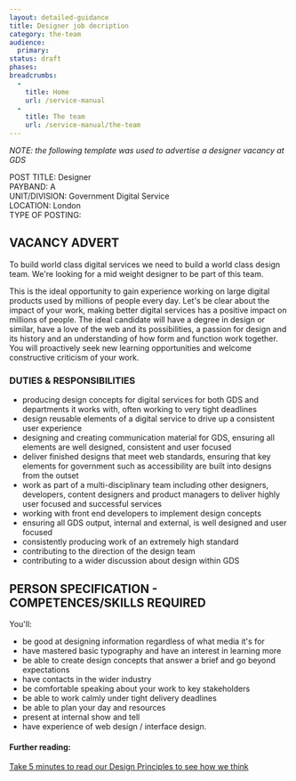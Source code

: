 ```yaml
---
layout: detailed-guidance
title: Designer job decription
category: the-team
audience:
  primary:
status: draft
phases:
breadcrumbs:
  -
    title: Home
    url: /service-manual
  -
    title: The team
    url: /service-manual/the-team
---
```


*NOTE: the following template was used to advertise a designer vacancy at GDS*

POST TITLE:             Designer     
PAYBAND:               	A				      			
UNIT/DIVISION:       	Government Digital Service		      
LOCATION:              	London			     						
TYPE OF POSTING: 	     

## VACANCY ADVERT

To build world class digital services we need to build a world class design team. We're looking for a mid weight designer to be part of this team.

This is the ideal opportunity to gain experience working on large digital products used by millions of people every day. Let's be clear about the impact of your work, making better digital services has a positive impact on millions of people. The ideal candidate will have a degree in design or similar, have a love of the web and its possibilities, a passion for design and its history and an understanding of how form and function work together. You will proactively seek new learning opportunities and welcome constructive criticism of your work.

### DUTIES & RESPONSIBILITIES
* producing design concepts for digital services for both GDS and departments it works with, often working to very tight deadlines
* design reusable elements of a digital service to drive up a consistent user experience
* designing and creating communication material for GDS, ensuring all elements are well designed, consistent and user focused
* deliver finished designs that meet web standards, ensuring that key elements for government such as accessibility are built into designs from the outset
* work as part of a multi-disciplinary team including other designers, developers, content designers and product managers to deliver highly user focused and successful services
* working with front end developers to implement design concepts
* ensuring all GDS output, internal and external, is well designed and user focused
* consistently producing work of an extremely high standard
* contributing to the direction of the design team
* contributing to a wider discussion about design within GDS

## PERSON SPECIFICATION - COMPETENCES/SKILLS REQUIRED
You'll:

* be good at designing information regardless of what media it's for
* have mastered basic typography and have an interest in learning more
* be able to create design concepts that answer a brief and go beyond expectations
* have contacts in the wider industry
* be comfortable speaking about your work to key stakeholders
* be able to work calmly under tight delivery deadlines
* be able to plan your day and resources
* present at internal show and tell
* have experience of web design / interface design.

#### Further reading:

[Take 5 minutes to read our Design Principles to see how we think](https://www.gov.uk/designprinciples)
